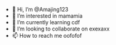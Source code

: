 - 👋 Hi, I’m @Amajing123
- 👀 I’m interested in mamamia
- 🌱 I’m currently learning cdf
- 💞️ I’m looking to collaborate on exexaxx
- 📫 How to reach me oofofof

<!---
Amajing123/Amajing123 is a ✨ special ✨ repository because its `README.md` (this file) appears on your GitHub profile.
You can click the Preview link to take a look at your changes.
--->

